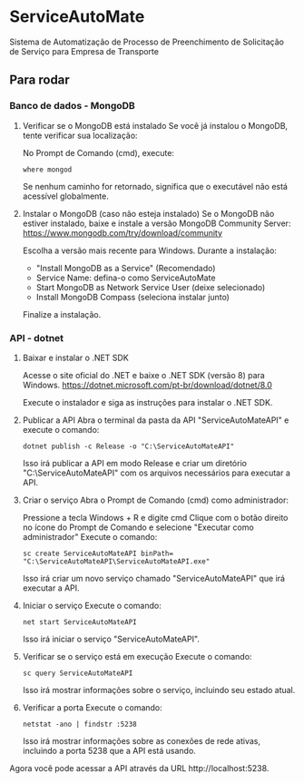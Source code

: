 # ServiceAutoMate
Sistema de Automatização de Processo de Preenchimento de Solicitação de Serviço para Empresa de Transporte

## Para rodar

### Banco de dados - MongoDB

1. Verificar se o MongoDB está instalado
    Se você já instalou o MongoDB, tente verificar sua localização:

    No Prompt de Comando (cmd), execute:

    ```where mongod```

    Se nenhum caminho for retornado, significa que o executável não está acessível globalmente.

2. Instalar o MongoDB (caso não esteja instalado)
    Se o MongoDB não estiver instalado, baixe e instale a versão MongoDB Community Server:
    https://www.mongodb.com/try/download/community

    Escolha a versão mais recente para Windows.
    Durante a instalação:
    - "Install MongoDB as a Service" (Recomendado)
    - Service Name: defina-o como ServiceAutoMate
    - Start MongoDB as Network Service User (deixe selecionado)
    - Install MongoDB Compass (seleciona instalar junto)

    Finalize a instalação.

### API - dotnet

1. Baixar e instalar o .NET SDK

    Acesse o site oficial do .NET e baixe o .NET SDK (versão 8) para Windows.
    https://dotnet.microsoft.com/pt-br/download/dotnet/8.0

    Execute o instalador e siga as instruções para instalar o .NET SDK.

2. Publicar a API
    Abra o terminal da pasta da API "ServiceAutoMateAPI" e execute o comando:

    ```dotnet publish -c Release -o "C:\ServiceAutoMateAPI"```

    Isso irá publicar a API em modo Release e criar um diretório "C:\ServiceAutoMateAPI" com os arquivos necessários para executar a API.

3. Criar o serviço
    Abra o Prompt de Comando (cmd) como administrador:

    Pressione a tecla Windows + R e digite cmd
    Clique com o botão direito no ícone do Prompt de Comando e selecione "Executar como administrador"
    Execute o comando:

    ```sc create ServiceAutoMateAPI binPath= "C:\ServiceAutoMateAPI\ServiceAutoMateAPI.exe"```

    Isso irá criar um novo serviço chamado "ServiceAutoMateAPI" que irá executar a API.

4. Iniciar o serviço
    Execute o comando:

    ```net start ServiceAutoMateAPI```

    Isso irá iniciar o serviço "ServiceAutoMateAPI".

5. Verificar se o serviço está em execução
    Execute o comando:

    ```sc query ServiceAutoMateAPI```

    Isso irá mostrar informações sobre o serviço, incluindo seu estado atual.

6. Verificar a porta
    Execute o comando:

    ```netstat -ano | findstr :5238```

    Isso irá mostrar informações sobre as conexões de rede ativas, incluindo a porta 5238 que a API está usando.

Agora você pode acessar a API através da URL http://localhost:5238.
